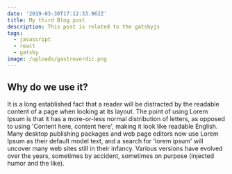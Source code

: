 ```yaml
---
date: '2019-03-30T17:12:33.962Z'
title: My third Blog post
description: This post is related to the gatsbyjs
tags:
  - javascript
  - react
  - gatsby
image: /uploads/gastroverdic.png
---
```


## Why do we use it?

It is a long established fact that a reader will be distracted by the readable content of a page when looking at its layout. The point of using Lorem Ipsum is that it has a more-or-less normal distribution of letters, as opposed to using 'Content here, content here', making it look like readable English. Many desktop publishing packages and web page editors now use Lorem Ipsum as their default model text, and a search for 'lorem ipsum' will uncover many web sites still in their infancy. Various versions have evolved over the years, sometimes by accident, sometimes on purpose (injected humor and the like).
